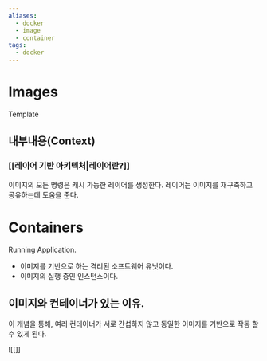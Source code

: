 ```yaml
---
aliases:
  - docker
  - image
  - container
tags:
  - docker
---
```

# Images
Template
## 내부내용(Context)

### [[레이어 기반 아키텍처|레이어란?]]
이미지의 모든 명령은 캐시 가능한 레이어를 생성한다. 레이어는 이미지를 재구축하고 공유하는데 도움을 준다.

###

##

###

# Containers
Running Application.
- 이미지를 기반으로 하는 격리된 소프트웨어 유닛이다. 
- 이미지의 실행 중인 인스턴스이다.
##
###

## 이미지와 컨테이너가 있는 이유.
이 개념을 통해, 여러 컨테이너가 서로 간섭하지 않고 동일한 이미지를 기반으로 작동 할 수 있게 된다.




![[]]


